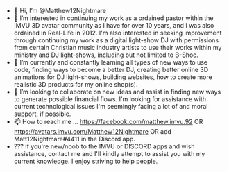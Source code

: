 - 👋 Hi, I’m @Matthew12Nightmare
- 👀 I’m interested in continuing my work as a ordained pastor within the IMVU 3D avatar community as I have for over 10 years, and I was also ordained in Real-Life in 2012. I'm also interested in seeking improvement through continuing my work as a digital light-show DJ with permissions from certain Christian music industry artists to use their works within my ministry and DJ light-shows, including but not limited to B-Shoc.
- 🌱 I’m currently and constantly learning all types of new ways to use code, finding ways to become a better DJ, creating better online 3D animations for DJ light-shows, building websites, how to create more realistic 3D products for my online shop(s).
- 💞️ I’m looking to collaborate on new ideas and assist in finding new ways to generate possible financial flows. I'm looking for assistance with current technological issues I'm seemingly facing a lot of and moral support, if possible.
- 📫 How to reach me ... https://facebook.com/matthew.imvu.92 OR https://avatars.imvu.com/Matthew12Nightmare OR add Matt12Nightmare#4411 in the Discord app.
- ??? If you're new/noob to the IMVU or DISCORD apps and wish assistance, contact me and I'll kindly attempt to assist you with my current knowledge. I enjoy striving to help people.
<!---
Matthew12Nightmare/Matthew12Nightmare is a ✨ special ✨ repository because its `README.md` (this file) appears on your GitHub profile.
You can click the Preview link to take a look at your changes.
--->
